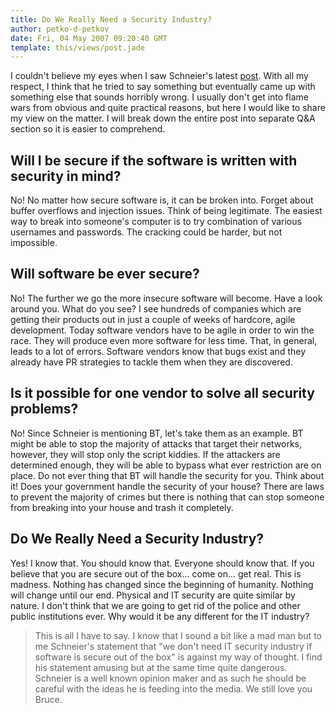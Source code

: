 ```yaml
---
title: Do We Really Need a Security Industry?
author: petko-d-petkov
date: Fri, 04 May 2007 09:20:40 GMT
template: this/views/post.jade
---
```


I couldn't believe my eyes when I saw Schneier's latest [post](http://www.schneier.com/blog/archives/2007/05/do_we_really_ne.html). With all my respect, I think that he tried to say something but eventually came up with something else that sounds horribly wrong. I usually don't get into flame wars from obvious and quite practical reasons, but here I would like to share my view on the matter. I will break down the entire post into separate Q&A section so it is easier to comprehend.

## Will I be secure if the software is written with security in mind?

No! No matter how secure software is, it can be broken into. Forget about buffer overflows and injection issues. Think of being legitimate. The easiest way to break into someone's computer is to try combination of various usernames and passwords. The cracking could be harder, but not impossible.

## Will software be ever secure?

No! The further we go the more insecure software will become. Have a look around you. What do you see? I see hundreds of companies which are getting their products out in just a couple of weeks of hardcore, agile development. Today software vendors have to be agile in order to win the race. They will produce even more software for less time. That, in general, leads to a lot of errors. Software vendors know that bugs exist and they already have PR strategies to tackle them when they are discovered.

## Is it possible for one vendor to solve all security problems?

No! Since Schneier is mentioning BT, let's take them as an example. BT might be able to stop the majority of attacks that target their networks, however, they will stop only the script kiddies. If the attackers are determined enough, they will be able to bypass what ever restriction are on place. Do not ever thing that BT will handle the security for you. Think about it! Does your government handle the security of your house? There are laws to prevent the majority of crimes but there is nothing that can stop someone from breaking into your house and trash it completely.

## Do We Really Need a Security Industry?

Yes! I know that. You should know that. Everyone should know that. If you believe that you are secure out of the box... come on... get real. This is madness. Nothing has changed since the beginning of humanity. Nothing will change until our end. Physical and IT security are quite similar by nature. I don't think that we are going to get rid of the police and other public institutions ever. Why would it be any different for the IT industry?

> This is all I have to say. I know that I sound a bit like a mad man but to me Schneier's statement that "we don't need IT security industry if software is secure out of the box" is against my way of thought. I find his statement amusing but at the same time quite dangerous. Schneier is a well known opinion maker and as such he should be careful with the ideas he is feeding into the media. We still love you Bruce.
